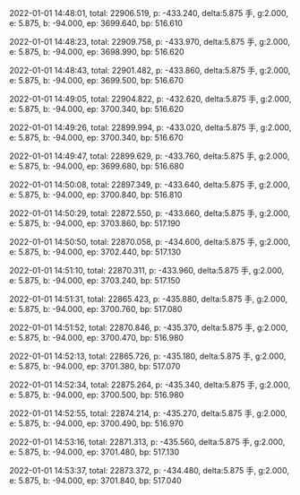 2022-01-01 14:48:01, total: 22906.519, p: -433.240, delta:5.875 手, g:2.000, e: 5.875, b: -94.000, ep: 3699.640, bp: 516.610

2022-01-01 14:48:23, total: 22909.758, p: -433.970, delta:5.875 手, g:2.000, e: 5.875, b: -94.000, ep: 3698.990, bp: 516.620

2022-01-01 14:48:43, total: 22901.482, p: -433.860, delta:5.875 手, g:2.000, e: 5.875, b: -94.000, ep: 3699.500, bp: 516.670

2022-01-01 14:49:05, total: 22904.822, p: -432.620, delta:5.875 手, g:2.000, e: 5.875, b: -94.000, ep: 3700.340, bp: 516.620

2022-01-01 14:49:26, total: 22899.994, p: -433.020, delta:5.875 手, g:2.000, e: 5.875, b: -94.000, ep: 3700.340, bp: 516.670

2022-01-01 14:49:47, total: 22899.629, p: -433.760, delta:5.875 手, g:2.000, e: 5.875, b: -94.000, ep: 3699.680, bp: 516.680

2022-01-01 14:50:08, total: 22897.349, p: -433.640, delta:5.875 手, g:2.000, e: 5.875, b: -94.000, ep: 3700.840, bp: 516.810

2022-01-01 14:50:29, total: 22872.550, p: -433.660, delta:5.875 手, g:2.000, e: 5.875, b: -94.000, ep: 3703.860, bp: 517.190

2022-01-01 14:50:50, total: 22870.058, p: -434.600, delta:5.875 手, g:2.000, e: 5.875, b: -94.000, ep: 3702.440, bp: 517.130

2022-01-01 14:51:10, total: 22870.311, p: -433.960, delta:5.875 手, g:2.000, e: 5.875, b: -94.000, ep: 3703.240, bp: 517.150

2022-01-01 14:51:31, total: 22865.423, p: -435.880, delta:5.875 手, g:2.000, e: 5.875, b: -94.000, ep: 3700.760, bp: 517.080

2022-01-01 14:51:52, total: 22870.846, p: -435.370, delta:5.875 手, g:2.000, e: 5.875, b: -94.000, ep: 3700.470, bp: 516.980

2022-01-01 14:52:13, total: 22865.726, p: -435.180, delta:5.875 手, g:2.000, e: 5.875, b: -94.000, ep: 3701.380, bp: 517.070

2022-01-01 14:52:34, total: 22875.264, p: -435.340, delta:5.875 手, g:2.000, e: 5.875, b: -94.000, ep: 3700.500, bp: 516.980

2022-01-01 14:52:55, total: 22874.214, p: -435.270, delta:5.875 手, g:2.000, e: 5.875, b: -94.000, ep: 3700.490, bp: 516.970

2022-01-01 14:53:16, total: 22871.313, p: -435.560, delta:5.875 手, g:2.000, e: 5.875, b: -94.000, ep: 3701.480, bp: 517.130

2022-01-01 14:53:37, total: 22873.372, p: -434.480, delta:5.875 手, g:2.000, e: 5.875, b: -94.000, ep: 3701.840, bp: 517.040